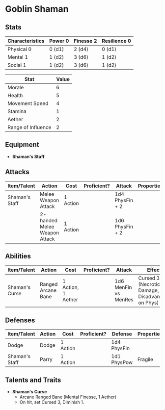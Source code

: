 # Goblin Shaman

## Stats

| Characteristics | Power 0 | Finesse 2 | Resilience 0 |
| --------------- | ------- | --------- | ------------ |
| Physical 0      | 0 (d1)  | 2 (d4)    | 0 (d1)       |
| Mental 1        | 1 (d2)  | 3 (d6)    | 1 (d2)       |
| Social 1        | 1 (d2)  | 3 (d6)    | 1 (d2)       |

| Stat               | Value |
| ------------------ | ----- |
| Morale             | 6     |
| Health             | 5     |
| Movement Speed     | 4     |
| Stamina            | 1     |
| Aether             | 2     |
| Range of Influence | 2     |

## Equipment

* **Shaman's Staff**

## Attacks

| Item/Talent       | Action                       | Cost              | Proficient? | Attack                              | Properties  |
| ----------------- | ---------------------------- | ----------------- | ----------- | ----------------------------------- | ----------- |
| Shaman's Staff    | Melee Weapon Attack          | 1 Action          |             | 1d4 PhysFin + 2                     |             |
|                   | 2-handed Melee Weapon Attack | 1 Action          |             | 1d6 PhysFin + 2                     |             |

## Abilities

| Item/Talent    | Action                       | Cost               | Proficient? | Attack               | Effect                                            | Properties  |
| -------------- | ---------------------------- | ------------------ | ----------- | -------------------- | ------------------------------------------------- | ----------- |
| Shaman's Curse | Ranged Arcane Bane           | 1 Action, 1 Aether |             | 1d6 MenFin vs MenRes | Cursed 3 (Necrotic Damage, Disadvantage on Phys)  |  Diminish 1 |

## Defenses

| Item/Talent      | Action | Cost     | Proficient? | Defense     | Properties |
| ---------------- | ------ | -------- | ----------- | ----------- | ---------- |
| Dodge            | Dodge  | 1 Action |             | 1d4 PhysFin |            |
| Shaman's Staff   | Parry  | 1 Action |             | 1d1 PhysPow | Fragile    |

## Talents and Traits

* **Shaman's Curse**
	* Arcane Ranged Bane (Mental Finesse, 1 Aether)
	* On hit, set Cursed 3, Diminish 1.
